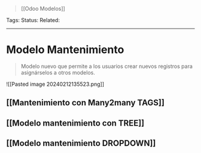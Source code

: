 > [[Odoo Modelos]]

Tags: 
Status: 
Related: 

___

# Modelo Mantenimiento
> Modelo nuevo que permite a los usuarios crear nuevos registros para asignárselos a otros modelos.

![[Pasted image 20240212135523.png]]

## [[Mantenimiento con Many2many TAGS]]
## [[Modelo mantenimiento con TREE]]
## [[Modelo mantenimiento DROPDOWN]]


